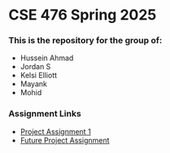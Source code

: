 # CSE 476 Spring 2025
### This is the repository for the group of:
- Hussein Ahmad
- Jordan S
- Kelsi Elliott
- Mayank
- Mohid


### Assignment Links
- [Project Assignment 1](https://docs.google.com/document/d/1lOiuZTXbklUYtjccfjsCf8jQKM8jZxMRnw_54z3-ymY/edit?tab=t.0)
- [Future Project Assignment](https://docs.google.com/document/d/1ZVSedih4nr_yegDeCHXoxshBPwfV0ZUzBbUQT_O0cmY/edit?tab=t.0)
